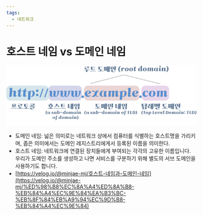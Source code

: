 ```yaml
---
tags:
  - 네트워크
---
```

# 호스트 네임 vs 도메인 네임

![Untitled](assets/Untitled-4550487.png)

- 도메인 네임: 넓은 의미로는 네트워크 상에서 컴퓨터를 식별하는 호스트명을 가리키며, 좁은 의미에서는 도메인 레지스트리에게서 등록된 이름을 의미한다.
- 호스트 네임: 네트워크에 연결된 장치들에게 부여되는 각각의 고유한 이름입니다. 우리가 도메인 주소를 생성하고 나면 서비스를 구분하기 위해 별도의 서브 도메인을 사용하기도 합니다.
- [https://velog.io/@minjae-mj/호스트-네임과-도메인-네임](https://velog.io/@minjae-mj/%ED%98%B8%EC%8A%A4%ED%8A%B8-%EB%84%A4%EC%9E%84%EA%B3%BC-%EB%8F%84%EB%A9%94%EC%9D%B8-%EB%84%A4%EC%9E%84)